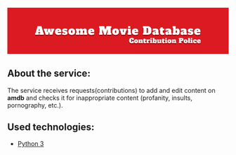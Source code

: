 ![Main Banner](/assets/main_banner.png)

## About the service:

The service receives requests(contributions) to add and edit content on **amdb** and checks it for inappropriate content (profanity, insults, pornography, etc.).

## Used technologies:

* [Python 3](https://www.python.org/downloads/)

